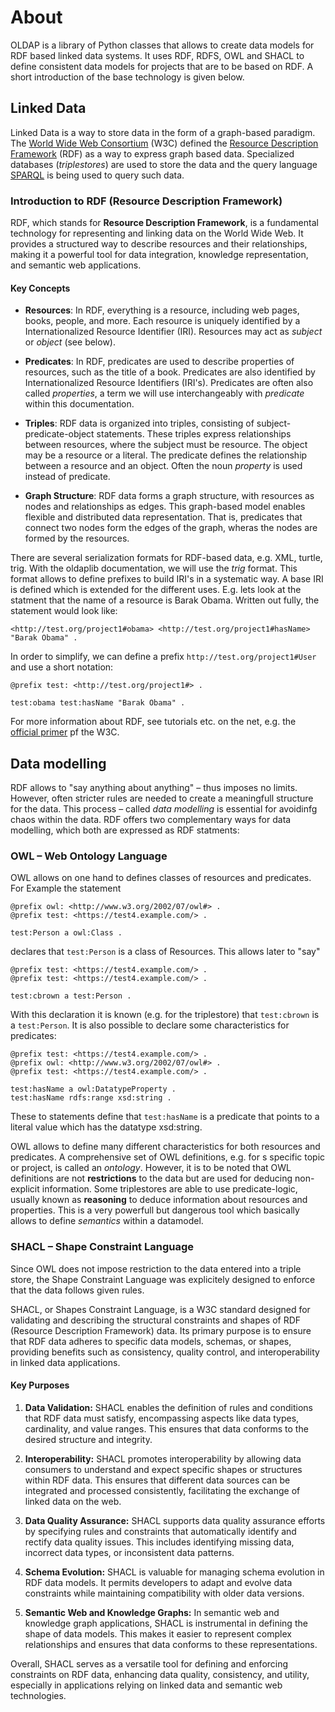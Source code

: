 # About

OLDAP is a library of Python classes that allows to create data models for RDF based linked data systems.
It uses RDF, RDFS, OWL and SHACL to define consistent data models for projects that are to be based on RDF.
A short introduction of the base technology is given below.

## Linked Data

Linked Data is a way to store data in the form of a graph-based paradigm. The
[World Wide Web Consortium](https://www.w3.org) (W3C) defined the
[Resource Description Framework](https://www.w3.org/RDF/) (RDF) as a way to express graph based data. Specialized
databases (_triplestores_) are used to store the data and the query language
[SPARQL](https://en.wikipedia.org/wiki/SPARQL) is being used to query such data.

### Introduction to RDF (Resource Description Framework)

RDF, which stands for **Resource Description Framework**, is a fundamental technology for representing and linking data
on the World Wide Web. It provides a structured way to describe resources and their relationships, making it a powerful
tool for data integration, knowledge representation, and semantic web applications.

#### Key Concepts

- **Resources**: In RDF, everything is a resource, including web pages, books, people, and more.
  Each resource is uniquely identified by a Internationalized Resource Identifier (IRI). Resources may act
  as _subject_ or _object_ (see below).

- **Predicates**: In RDF, predicates are used to describe properties of resources, such as the title of a book.
  Predicates are also identified by Internationalized Resource Identifiers (IRI's). Predicates are often also called
  *properties*, a term we will use interchangeably with *predicate* within this documentation.

- **Triples**: RDF data is organized into triples, consisting of subject-predicate-object statements. These triples
  express relationships between resources, where the subject must be resource. The object may be a resource or a
  literal. The predicate defines the relationship between a resource and an object. Often the noun _property_
  is used instead of predicate. 

- **Graph Structure**: RDF data forms a graph structure, with resources as nodes and relationships as edges.
  This graph-based model enables flexible and distributed data representation. That is, predicates that connect two
  nodes form the edges of the graph, wheras the nodes are formed by the resources.

There are several serialization formats for RDF-based data, e.g. XML, turtle, trig. With the oldaplib documentation, we
will use the _trig_ format. This format allows to define prefixes to build IRI's in a systematic way. A base IRI is
defined which is extended for the different uses. E.g. lets look at the statment that the name of a resource is
Barak Obama. Written out fully, the statement would look like:
```turtle
<http://test.org/project1#obama> <http://test.org/project1#hasName> "Barak Obama" .
```
In order to simplify, we can define a prefix `http://test.org/project1#User` and use a short notation:
```turtle
@prefix test: <http://test.org/project1#> .

test:obama test:hasName "Barak Obama" .
```

For more information about RDF, see tutorials etc. on the net, e.g. the
[official primer](https://www.w3.org/TR/rdf-primer/) pf the W3C.

## Data modelling
RDF allows to "say anything about anything" – thus imposes no limits. However, often stricter rules are needed to
create a meaningfull structure for the data. This process – called _data modelling_ is essential for avoidinfg chaos
within the data. RDF offers two complementary ways for data modelling, which both are expressed as RDF statments:

### OWL – Web Ontology Language
OWL allows on one hand to defines classes of resources and predicates. For Example the statement
```turtle
@prefix owl: <http://www.w3.org/2002/07/owl#> .
@prefix test: <https://test4.example.com/> .

test:Person a owl:Class .
```
declares that `test:Person` is a class of Resources. This allows later to "say"
```turtle
@prefix test: <https://test4.example.com/> .
@prefix test: <https://test4.example.com/> .

test:cbrown a test:Person .
```
With this declaration it is known (e.g. for the triplestore) that `test:cbrown` is a `test:Person`. It is also
possible to declare some characteristics for predicates:
```turtle
@prefix test: <https://test4.example.com/> .
@prefix owl: <http://www.w3.org/2002/07/owl#> .
@prefix test: <https://test4.example.com/> .

test:hasName a owl:DatatypeProperty .
test:hasName rdfs:range xsd:string .
```
These to statements define that `test:hasName` is a predicate that points to a literal value which has the
datatype xsd:string.

OWL allows to define many different characteristics for both resources and predicates. A comprehensive set of OWL 
definitions, e.g. for s specific topic or project, is called an _ontology_. However, it is to be noted that OWL
definitions are not **restrictions** to the data but are used for deducing non-explicit information. Some
triplestores are able to use predicate-logic, usually known as **reasoning** to deduce information about resources
and properties. This is a very powerfull but dangerous tool which basically allows to define *semantics* within a
datamodel.


### SHACL – Shape Constraint Language
Since OWL does not impose restriction to the data entered into a triple store, the Shape Constraint Language was
explicitely designed to enforce that the data follows given rules.

SHACL, or Shapes Constraint Language, is a W3C standard designed for validating and describing the structural
constraints and shapes of RDF (Resource Description Framework) data. Its primary purpose is to ensure that RDF data
adheres to specific data models, schemas, or shapes, providing benefits such as consistency, quality control, and
interoperability in linked data applications.

#### Key Purposes

1. **Data Validation:** SHACL enables the definition of rules and conditions that RDF data must satisfy,
encompassing aspects like data types, cardinality, and value ranges. This ensures that data conforms to the desired
structure and integrity.

2. **Interoperability:** SHACL promotes interoperability by allowing data consumers to understand and expect specific
   shapes or structures within RDF data. This ensures that different data sources can be integrated and processed
   consistently, facilitating the exchange of linked data on the web.

3. **Data Quality Assurance:** SHACL supports data quality assurance efforts by specifying rules and constraints that
   automatically identify and rectify data quality issues. This includes identifying missing data, incorrect data types,
   or inconsistent data patterns.

4. **Schema Evolution:** SHACL is valuable for managing schema evolution in RDF data models. It permits developers to
   adapt and evolve data constraints while maintaining compatibility with older data versions.

5. **Semantic Web and Knowledge Graphs:** In semantic web and knowledge graph applications, SHACL is instrumental in
   defining the shape of data models. This makes it easier to represent complex relationships and ensures that data
   conforms to these representations.

Overall, SHACL serves as a versatile tool for defining and enforcing constraints on RDF data, enhancing data quality,
consistency, and utility, especially in applications relying on linked data and semantic web technologies.

